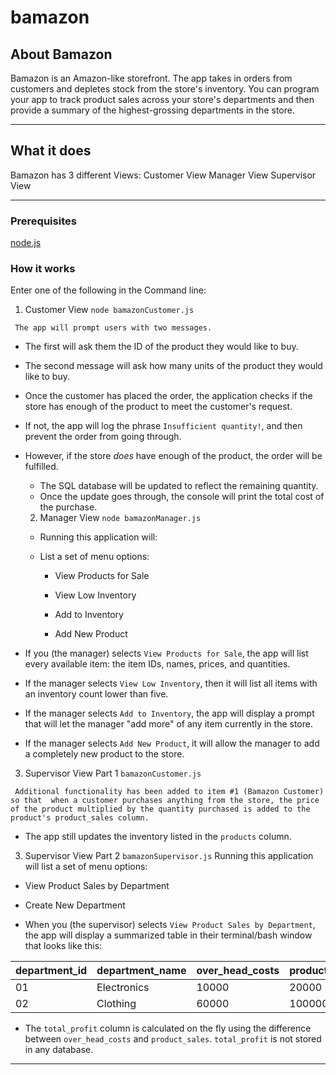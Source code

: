 # bamazon


## About Bamazon

Bamazon is an Amazon-like storefront. The app takes in orders from customers and depletes stock from the store's inventory. You can program your app to track product sales across your store's departments and then provide a summary of the highest-grossing departments in the store.


- - -

## What it does

Bamazon has 3 different Views:
Customer View
Manager View
Supervisor View

- - -

### Prerequisites
[ node.js ](https://nodejs.org/en/)

### How it works

Enter one of the following in the Command line:

   1.  Customer View 
   `node bamazonCustomer.js`

     The app will prompt users with two messages.

   * The first  will ask them the ID of the product they would like to buy.
   * The second message will ask how many units of the product they would like to buy.

  * Once the customer has placed the order, the application checks if the store has enough of the product to meet the customer's request.

   * If not, the app will log the phrase `Insufficient quantity!`, and then prevent the order from going through.

 * However, if the store _does_ have enough of the product, the order will be fulfilled.
   * The SQL database will be updated to reflect the remaining quantity.
   * Once the update goes through, the console will print the total cost of the purchase.


   2. Manager View  `node bamazonManager.js`
     * Running this application will:

     * List a set of menu options:

        * View Products for Sale
        
        * View Low Inventory
        
        * Add to Inventory
        
        * Add New Product

  * If you (the manager) selects `View Products for Sale`, the app will list every available item: the item IDs, names, prices, and quantities.

  * If the manager selects `View Low Inventory`, then it will list all items with an inventory count lower than five.

  * If the manager selects `Add to Inventory`, the app will display a prompt that will let the manager "add more" of any item currently in the store.

  * If the manager selects `Add New Product`, it will allow the manager to add a completely new product to the store.


   3. Supervisor View Part 1 `bamazonCustomer.js` 

     Additional functionality has been added to item #1 (Bamazon Customer) so that  when a customer purchases anything from the store, the price of the product multiplied by the quantity purchased is added to the product's product_sales column.

   * The app still updates the inventory listed in the `products` column.

   3. Supervisor View Part 2
   `bamazonSupervisor.js`
   Running this application will list a set of menu options:

   * View Product Sales by Department
   
   * Create New Department

* When you (the supervisor) selects `View Product Sales by Department`, the app will display a summarized table in their terminal/bash window that looks like this:
 
 department_id | department_name | over_head_costs | product_sales | total_profit |
| ------------- | --------------- | --------------- | ------------- | ------------ |
| 01            | Electronics     | 10000           | 20000         | 10000        |
| 02            | Clothing        | 60000           | 100000        | 40000        |

* The `total_profit` column is calculated on the fly using the difference between `over_head_costs` and `product_sales`. `total_profit` is not stored in any database. 



- - -



